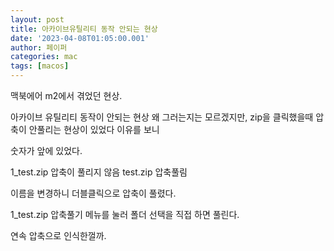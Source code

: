 ```yaml
---
layout: post
title: 아카이브유틸리티 동작 안되는 현상
date: '2023-04-08T01:05:00.001'
author: 페이퍼
categories: mac
tags: [macos]
---
```


맥북에어 m2에서 겪었던 현상.

아카이브 유틸리티 동작이 안되는 현상 
왜 그러는지는 모르겠지만, zip을 클릭했을때 압축이 안풀리는 현상이 있었다
이유를 보니

숫자가 앞에 있었다.

1_test.zip 압축이 풀리지 않음
test.zip 압축풀림

이름을 변경하니 더블클릭으로 압축이 풀렸다.

1_test.zip 압축풀기 메뉴를 눌러 폴더 선택을 직접 하면 풀린다.



연속 압축으로 인식한껄까.